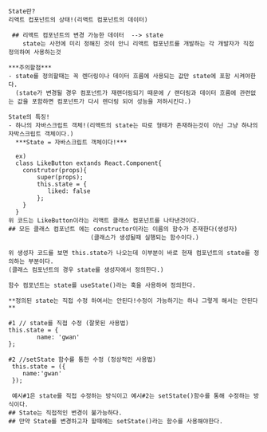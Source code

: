  
    State란?
    리액트 컵포넌트의 상태!(리액트 컴포넌트의 데이터)

     ## 리액트 컴포넌트의 변경 가능한 데이터  --> state
        state는 사전에 미리 정해진 것이 안니 리액트 컴포넌트를 개발하는 각 개발자가 직접 정의하여 사용하는것
    
    ***주의할점***
    - state를 정의할때는 꼭 렌더링이나 데이터 흐름에 사용되는 값만 state에 포함 시켜야한다.
      (state가 변경될 경우 컴포넌트가 재랜더링되기 때문에 / 랜더링과 데이터 흐름에 관련없는 값을 포함하면 컴포넌트가 다시 렌더링 되어 성능을 저하시킨다.)

    State의 특징!
    - 하나의 자바스크립트 객체!(리액트의 state는 따로 형태가 존재하는것이 아닌 그냥 하나의 자박스크립트 객체이다.)       
      ***State = 자바스크립트 객체이다!***

      ex)
      class LikeButton extands React.Component{
        construtor(props){
            super(props);
            this.state = {
               liked: false 
            };
        }
      }
    위 코드는 LikeButton이라는 리액트 클래스 컴포넌트를 나타낸것이다.
    ## 모든 클래스 컴포넌트 에는 constructor이라는 이름의 함수가 존재한다(생성자) 
                           (클래스가 생성될때 실행되는 함수이다.)

    위 생성자 코드를 보면 this.state가 나오는데 이부분이 바로 현재 컴포넌트의 state를 정의하는 부분이다.
    (클래스 컴포넌트의 경우 state를 생성자에서 정의한다.)

    함수 컴포넌트는 state를 useState()라는 훅을 사용하여 정의한다.

    **정의된 state는 직접 수정 하여서는 안된다!수정이 가능하기는 하나 그렇게 해서는 안된다**

    #1 // state를 직접 수정 (잘못된 사용법)
    this.state = {
            name: 'gwan'
    };

    #2 //setState 함수를 통한 수정 (정상적인 사용법)
     this.state = ({
        name:'gwan'
     });

     예시#1은 state를 직접 수정하는 방식이고 예시#2는 setState()함수를 통해 수정하는 방식이다.
    ## State는 직접적인 변경이 불가능하다.
    ## 만약 State를 변경하고자 할때에는 setState()라는 함수를 사용해야한다.
    


